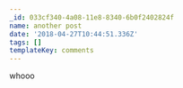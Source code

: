 ```yaml
---
_id: 033cf340-4a08-11e8-8340-6b0f2402824f
name: another post
date: '2018-04-27T10:44:51.336Z'
tags: []
templateKey: comments
---
```

whooo
